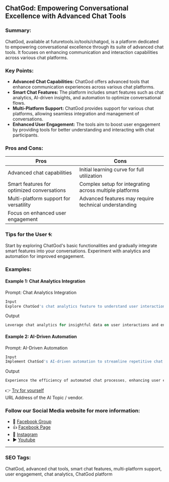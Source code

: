 ## ChatGod: Empowering Conversational Excellence with Advanced Chat Tools

### Summary:
ChatGod, available at futuretools.io/tools/chatgod, is a platform dedicated to empowering conversational excellence through its suite of advanced chat tools. It focuses on enhancing communication and interaction capabilities across various chat platforms.

### Key Points:
- **Advanced Chat Capabilities:** ChatGod offers advanced tools that enhance communication experiences across various chat platforms.
- **Smart Chat Features:** The platform includes smart features such as chat analytics, AI-driven insights, and automation to optimize conversational flows.
- **Multi-Platform Support:** ChatGod provides support for various chat platforms, allowing seamless integration and management of conversations.
- **Enhanced User Engagement:** The tools aim to boost user engagement by providing tools for better understanding and interacting with chat participants.

### Pros and Cons:

| Pros                                      | Cons                                               |
|-------------------------------------------|-----------------------------------------------------|
| Advanced chat capabilities                | Initial learning curve for full utilization          |
| Smart features for optimized conversations| Complex setup for integrating across multiple platforms|
| Multi-platform support for versatility    | Advanced features may require technical understanding|
| Focus on enhanced user engagement          |                                                    |

### Tips for the User 🌀:
Start by exploring ChatGod's basic functionalities and gradually integrate smart features into your conversations. Experiment with analytics and automation for improved engagement.

### Examples:

#### Example 1: Chat Analytics Integration
Prompt: Chat Analytics Integration
```dart
Input
Explore ChatGod's chat analytics feature to understand user interaction patterns.
```
Output
```dart
Leverage chat analytics for insightful data on user interactions and engagement trends.
```

#### Example 2: AI-Driven Automation
Prompt: AI-Driven Automation
```dart
Input
Implement ChatGod's AI-driven automation to streamline repetitive chat processes.
```
Output
```dart
Experience the efficiency of automated chat processes, enhancing user engagement.
```

👉 [Try for yourself](https://www.futuretools.io/tools/chatgod)  
URL Address of the AI Topic / vendor.

### Follow our Social Media website for more information:

- 📘 <a href="https://www.facebook.com/groups/trionxai" target="_blank">Facebook Group</a>
- 👍 <a href="https://www.facebook.com/ai.trionxai" target="_blank">Facebook Page</a>
- 📸 <a href="https://www.instagram.com/trionxai/" target="_blank">Instagram</a>
- ▶️ <a href="https://www.youtube.com/@robotdocs/" target="_blank">Youtube</a>

<hr>

### SEO Tags:
ChatGod, advanced chat tools, smart chat features, multi-platform support, user engagement, chat analytics, ChatGod platform